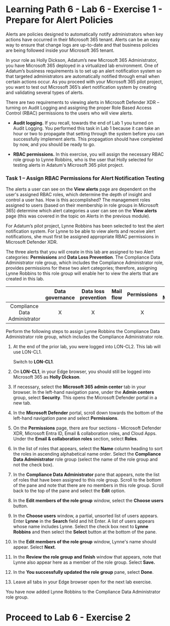 # Learning Path 6 - Lab 6 - Exercise 1 - Prepare for Alert Policies

Alerts are policies designed to automatically notify administrators when key actions have occurred in their Microsoft 365 tenant. Alerts can be an easy way to ensure that change logs are up-to-date and that business policies are being followed inside your Microsoft 365 tenant.

In your role as Holly Dickson, Adatum’s new Microsoft 365 Administrator, you have Microsoft 365 deployed in a virtualized lab environment. One of Adatum’s business requirements is to set up an alert notification system so that targeted administrators are automatically notified through email when certain actions occur. As you proceed with your Microsoft 365 pilot project, you want to test out Microsoft 365’s alert notification system by creating and validating several types of alerts.

There are two requirements to viewing alerts in Microsoft Defender XDR – turning on Audit Logging and assigning the proper Role Based Access Control (RBAC) permissions to the users who will view alerts. 

- **Audit logging.** If you recall, towards the end of Lab 1 you turned on Audit Logging. You performed this task in Lab 1 because it can take an hour or two to propagate that setting through the system before you can successfully implement alerts. This propagation should have completed by now, and you should be ready to go.

- **RBAC permissions.** In this exercise, you will assign the necessary RBAC role group to Lynne Robbins, who is the user that Holly selected for testing alerts in Adatum's Microsoft 365 pilot project. 

### Task 1 – Assign RBAC Permissions for Alert Notification Testing

The alerts a user can see on the **View alerts** page are dependent on the user's assigned RBAC roles, which determine the depth of insight and control a user has. How is this accomplished? The management roles assigned to users (based on their membership in role groups in Microsoft 365) determine which alert categories a user can see on the **View alerts** page (this was covered in the topic on Alerts in the previous module). 

For Adatum’s pilot project, Lynne Robbins has been selected to test the alert notification system. For Lynne to be able to view alerts and receive alert notifications, she must first be assigned appropriate RBAC permissions in Microsoft Defender XDR.

The three alerts that you will create in this lab are assigned to two Alert categories: **Permissions** and **Data Loss Prevention**. The Compliance Data Administrator role group, which includes the Compliance Administrator role, provides permissions for these two alert categories; therefore, assigning Lynne Robbins to this role group will enable her to view the alerts that are created in this lab.


|                               | **Data governance** | **Data loss prevention** | **Mail flow** | **Permissions** | **Threat Management** | **Others** |
|:-------------------------------:|:---------------------:|:--------------------------:|:---------------:|:-----------------:|:-----------------------:|:------------:|
| Compliance Data Administrator | X                   | X                        |               | X               |                       | X          |

Perform the following steps to assign Lynne Robbins the Compliance Data Administrator role group, which includes the Compliance Administrator role.

1. At the end of the prior lab, you were logged into LON-CL2. This lab will use LON-CL1.  <br/>

    Switch to **LON-CL1**. 

2. On **LON-CL1**, in your Edge browser, you should still be logged into Microsoft 365 as **Holly Dickson**. 

3. If necessary, select the **Microsoft 365 admin center** tab in your browser. In the left-hand navigation pane, under the **Admin centers** group, select **Security**. This opens the Microsoft Defender portal in a new tab.

4. In the **Microsoft Defender** portal, scroll down towards the bottom of the left-hand navigation pane and select **Permissions**.

5. On the **Permissions** page, there are four sections - Microsoft Defender XDR, Microsoft Entra ID, Email & collaboration roles, and Cloud Apps. Under the **Email & collaboration roles** section, select **Roles**. 

6. In the list of roles that appears, select the **Name** column heading to sort the roles in ascending alphabetical name order. Select the **Compliance Data Administrator** role group (select the name of the role group and not the check box). 

7. In the **Compliance Data Administrator** pane that appears, note the list of roles that have been assigned to this role group. Scroll to the bottom of the pane and note that there are no members in this role group. Scroll back to the top of the pane and select the **Edit** option. 

8. In the **Edit members of the role group** window, select the **Choose users** button. 

9. In the **Choose users** window, a partial, unsorted list of users appears. Enter **Lynne** in the **Search** field and hit Enter. A list of users appears whose name includes Lynne. Select the check box next to **Lynne Robbins** and then select the **Select** button at the bottom of the pane.

10. In the **Edit members of the role group** window, Lynne's name should appear. Select **Next**.

11. In the **Review the role group and finish** window that appears, note that Lynne also appear here as a member of the role group. Select **Save.**

12. In the **You successfully updated the role group** pane, select **Done**.

13. Leave all tabs in your Edge browser open for the next lab exercise.

You have now added Lynne Robbins to the Compliance Data Administrator role group.


# Proceed to Lab 6 - Exercise 2
